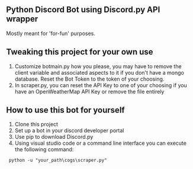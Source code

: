 ## Python Discord Bot using Discord.py API wrapper

Mostly meant for 'for-fun' purposes.

## Tweaking this project for your own use

1. Customize botmain.py how you please, you may have to remove the client variable and associated aspects to it if you don't have a mongo database. Reset the Bot Token to the token of your choosing.
2. In scraper.py, you can reset the API Key to one of your choosing if you have an OpenWeatherMap API Key or remove the file entirely

## How to use this bot for yourself
  
1. Clone this project
2. Set up a bot in your discord developer portal
3. Use pip to download Discord.py
4. Using visual studio code or a command line interface you can execute the following command:
```
 python -u "your_path\cogs\scraper.py"
```
